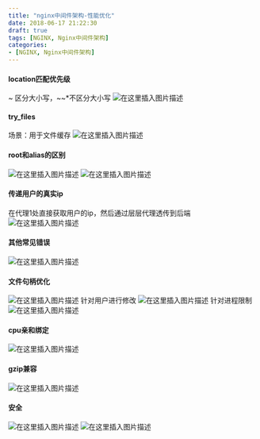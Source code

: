 ```yaml
---
title: "nginx中间件架构-性能优化"
date: 2018-06-17 21:22:30
draft: true
tags: [NGINX, Nginx中间件架构]
categories:
- [NGINX, Nginx中间件架构]
---
```


#### location匹配优先级
 ~ 区分大小写，~~*不区分大小写
![在这里插入图片描述](https://img-blog.csdnimg.cn/20190210204325483.png?x-oss-process=image/watermark,type_ZmFuZ3poZW5naGVpdGk,shadow_10,text_aHR0cHM6Ly9ibG9nLmNzZG4ubmV0L3dmazI5NzUwMTk2NzE=,size_16,color_FFFFFF,t_70)
#### try_files
场景：用于文件缓存
![在这里插入图片描述](https://img-blog.csdnimg.cn/20190210205237263.png?x-oss-process=image/watermark,type_ZmFuZ3poZW5naGVpdGk,shadow_10,text_aHR0cHM6Ly9ibG9nLmNzZG4ubmV0L3dmazI5NzUwMTk2NzE=,size_16,color_FFFFFF,t_70)
#### root和alias的区别
![在这里插入图片描述](https://img-blog.csdnimg.cn/20190210205600926.png?x-oss-process=image/watermark,type_ZmFuZ3poZW5naGVpdGk,shadow_10,text_aHR0cHM6Ly9ibG9nLmNzZG4ubmV0L3dmazI5NzUwMTk2NzE=,size_16,color_FFFFFF,t_70)
![在这里插入图片描述](https://img-blog.csdnimg.cn/20190210205627916.png?x-oss-process=image/watermark,type_ZmFuZ3poZW5naGVpdGk,shadow_10,text_aHR0cHM6Ly9ibG9nLmNzZG4ubmV0L3dmazI5NzUwMTk2NzE=,size_16,color_FFFFFF,t_70)
#### 传递用户的真实ip
在代理1处直接获取用户的ip，然后通过层层代理透传到后端
![在这里插入图片描述](https://img-blog.csdnimg.cn/20190210210042226.png?x-oss-process=image/watermark,type_ZmFuZ3poZW5naGVpdGk,shadow_10,text_aHR0cHM6Ly9ibG9nLmNzZG4ubmV0L3dmazI5NzUwMTk2NzE=,size_16,color_FFFFFF,t_70)
#### 其他常见错误
![在这里插入图片描述](https://img-blog.csdnimg.cn/20190210210327967.png?x-oss-process=image/watermark,type_ZmFuZ3poZW5naGVpdGk,shadow_10,text_aHR0cHM6Ly9ibG9nLmNzZG4ubmV0L3dmazI5NzUwMTk2NzE=,size_16,color_FFFFFF,t_70)
#### 文件句柄优化
![在这里插入图片描述](https://img-blog.csdnimg.cn/20190210213216549.png?x-oss-process=image/watermark,type_ZmFuZ3poZW5naGVpdGk,shadow_10,text_aHR0cHM6Ly9ibG9nLmNzZG4ubmV0L3dmazI5NzUwMTk2NzE=,size_16,color_FFFFFF,t_70)
 针对用户进行修改
 ![在这里插入图片描述](https://img-blog.csdnimg.cn/20190210213355529.png?x-oss-process=image/watermark,type_ZmFuZ3poZW5naGVpdGk,shadow_10,text_aHR0cHM6Ly9ibG9nLmNzZG4ubmV0L3dmazI5NzUwMTk2NzE=,size_16,color_FFFFFF,t_70)
 针对进程限制
 ![在这里插入图片描述](https://img-blog.csdnimg.cn/20190210213510966.png?x-oss-process=image/watermark,type_ZmFuZ3poZW5naGVpdGk,shadow_10,text_aHR0cHM6Ly9ibG9nLmNzZG4ubmV0L3dmazI5NzUwMTk2NzE=,size_16,color_FFFFFF,t_70)
 #### cpu亲和绑定
![在这里插入图片描述](https://img-blog.csdnimg.cn/20190211223904157.png?x-oss-process=image/watermark,type_ZmFuZ3poZW5naGVpdGk,shadow_10,text_aHR0cHM6Ly9ibG9nLmNzZG4ubmV0L3dmazI5NzUwMTk2NzE=,size_16,color_FFFFFF,t_70)
#### gzip兼容
![在这里插入图片描述](https://img-blog.csdnimg.cn/20190211225553944.png)
#### 安全
![在这里插入图片描述](https://img-blog.csdnimg.cn/20190211230042274.png?x-oss-process=image/watermark,type_ZmFuZ3poZW5naGVpdGk,shadow_10,text_aHR0cHM6Ly9ibG9nLmNzZG4ubmV0L3dmazI5NzUwMTk2NzE=,size_16,color_FFFFFF,t_70)
![在这里插入图片描述](https://img-blog.csdnimg.cn/20190211230546667.png?x-oss-process=image/watermark,type_ZmFuZ3poZW5naGVpdGk,shadow_10,text_aHR0cHM6Ly9ibG9nLmNzZG4ubmV0L3dmazI5NzUwMTk2NzE=,size_16,color_FFFFFF,t_70)